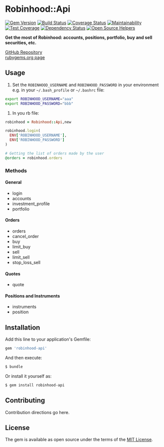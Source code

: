 # Robinhood::Api
[![Gem Version](https://badge.fury.io/rb/robinhood-api.svg)](https://badge.fury.io/rb/robinhood-api) 
[![Build Status](https://travis-ci.org/ThomasMarcel/robinhood-api.svg?branch=master)](https://travis-ci.org/ThomasMarcel/robinhood-api) 
[![Coverage Status](https://coveralls.io/repos/github/ThomasMarcel/robinhood-api/badge.svg?branch=master)](https://coveralls.io/github/ThomasMarcel/robinhood-api?branch=master) 
[![Maintainability](https://api.codeclimate.com/v1/badges/8ecfb033edb5380098cf/maintainability)](https://codeclimate.com/github/ThomasMarcel/robinhood-api/maintainability) 
[![Test Coverage](https://api.codeclimate.com/v1/badges/8ecfb033edb5380098cf/test_coverage)](https://codeclimate.com/github/ThomasMarcel/robinhood-api/test_coverage) 
[![Dependency Status](https://beta.gemnasium.com/badges/github.com/ThomasMarcel/robinhood-api.svg)](https://beta.gemnasium.com/projects/github.com/ThomasMarcel/robinhood-api) 
[![Open Source Helpers](https://www.codetriage.com/cucumber/cucumber-rails/badges/users.svg)](https://www.codetriage.com/cucumber/cucumber-rails) 

__Get the most of Robinhood: accounts, positions, portfolio, buy and sell securities, etc.__  

[GitHub Repository](https://github.com/ThomasMarcel/robinhood-api)  
[rubygems.org page](https://rubygems.org/gems/robinhood-api)  

## Usage

1. Set the `ROBINHOOD_USERNAME` and `ROBINHOOD_PASSWORD` in your environment  
e.g. in your `~/.bash_profile` or `~/.bashrc` file:  
```sh
export ROBINHOOD_USERNAME="aaa"
export ROBINHOOD_PASSWORD="bbb"
```  
1. In you rb file:  
```ruby
robinhood = Robinhood::Api,new  

robinhood.login(
  ENV['ROBINHOOD_USERNAME'],
  ENV['ROBINHOOD_PASSWORD']
)

# Getting the list of orders made by the user
@orders = robinhood.orders
```

### Methods

#### General

* login  
* accounts  
* investment_profile  
* portfolio  

#### Orders

* orders  
* cancel_order  
* buy  
* limit_buy  
* sell  
* limit_sell  
* stop_loss_sell  

#### Quotes

* quote  

#### Positions and Instruments

* instruments  
* position  

## Installation

Add this line to your application's Gemfile:

```ruby
gem 'robinhood-api'
```

And then execute:
```bash
$ bundle
```

Or install it yourself as:
```bash
$ gem install robinhood-api
```

## Contributing
Contribution directions go here.

## License
The gem is available as open source under the terms of the [MIT License](http://opensource.org/licenses/MIT).
